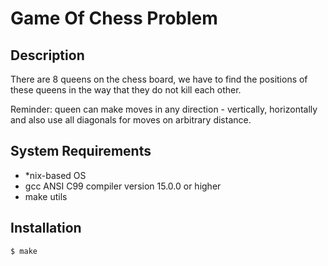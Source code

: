 # Game Of Chess Problem

## Description

There are 8 queens on the chess board, we have to find the positions of these queens
in the way that they do not kill each other. 

Reminder: queen can make moves in any direction - vertically, horizontally and also use all 
diagonals for moves on arbitrary distance.

## System Requirements

* \*nix-based OS
* gcc ANSI C99 compiler version 15.0.0 or higher
* make utils

## Installation

```
$ make
```